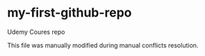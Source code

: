 # my-first-github-repo
Udemy Coures repo

This file was manually modified during manual conflicts resolution.
